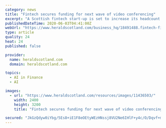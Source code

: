 ```yaml
---
category: news
title: "Fintech secures funding for next wave of video conferencing"
excerpt: "A Scottish fintech start-up is set to increase its headcount by a third following a successful six-figure seed funding round. The newly-rebranded Aveni, previously known at Hatch-AI, has raised £520,000 ahead of the launch of its Aveni Connect technology for the financial and legal sectors."
publishedDateTime: 2020-06-03T04:41:00Z
webUrl: "https://www.heraldscotland.com/business_hq/18491488.fintech-firm-secures-funding-next-wave-video-conferencing/"
type: article
quality: 24
heat: 24
published: false

provider:
  name: heraldscotland.com
  domain: heraldscotland.com

topics:
  - AI in Finance
  - AI

images:
  - url: "https://www.heraldscotland.com/resources/images/11436503/"
    width: 2400
    height: 3200
    title: "Fintech secures funding for next wave of video conferencing"

secured: "JkGzQdyw0iYbg/5Es8+iE1F8eOEtyWEzHNssj8VU2Ne6IHlF+y4c/O/Dqvf+mKXL72nFwTGTwAlJYcylpSDy6udya74UDLe+sLB/Ye1X2kcSKKtVo+vcUgwavmZ23tBQy8oICF6XC6sAuOwASA8IZiDs93pYyuNDdrPzWaJW71fotubd5hN9kSfMHe1TVD29ra6RIc/ipocVNm1kBUtf2YS1zVSgfRIW9m0mPAv4o76VGdHzpEdpgANIyFWQ82l8/+VGuQMuy1bmnNh0/f/pd/xrxstlEgQwpGe/qpwXeAucNfXXu1PAtaVfNwvehL1r;aEZn3/xzfn3LoyAyoTYnsA=="
---
```


